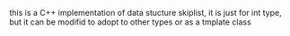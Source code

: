 this is a C++ implementation of data stucture skiplist, it is just for int type, but it can be modifid to adopt to other types or as a tmplate class

